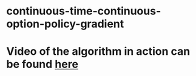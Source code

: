 # continuous-time-continuous-option-policy-gradient

# Video of the algorithm in action can be found [here](https://drive.google.com/file/d/1To3a9e2yLDT6hiJvGhnFA_65emc3vjZw/view?usp=share_link)
